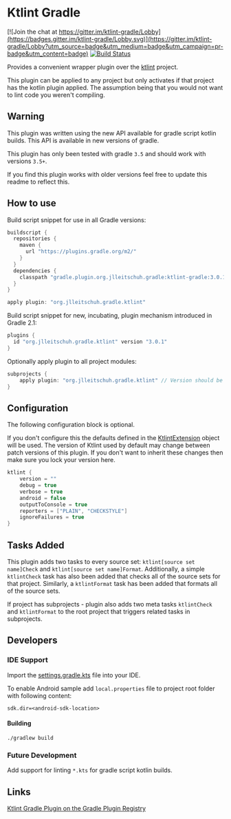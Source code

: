 # Ktlint Gradle

[![Join the chat at https://gitter.im/ktlint-gradle/Lobby](https://badges.gitter.im/ktlint-gradle/Lobby.svg)](https://gitter.im/ktlint-gradle/Lobby?utm_source=badge&utm_medium=badge&utm_campaign=pr-badge&utm_content=badge)
[![Build Status](https://travis-ci.org/JLLeitschuh/ktlint-gradle.svg?branch=master)](https://travis-ci.org/JLLeitschuh/ktlint-gradle)

Provides a convenient wrapper plugin over the [ktlint](https://github.com/shyiko/ktlint) project.

This plugin can be applied to any project but only activates if that project has the kotlin plugin applied.
The assumption being that you would not want to lint code you weren't compiling.

## Warning

This plugin was written using the new API available for gradle script kotlin builds.
This API is available in new versions of gradle.

This plugin has only been tested with gradle `3.5` and should work with versions `3.5+`.

If you find this plugin works with older versions feel free to update this readme to reflect this.


## How to use

Build script snippet for use in all Gradle versions:
```groovy
buildscript {
  repositories {
    maven {
      url "https://plugins.gradle.org/m2/"
    }
  }
  dependencies {
    classpath "gradle.plugin.org.jlleitschuh.gradle:ktlint-gradle:3.0.1"
  }
}

apply plugin: "org.jlleitschuh.gradle.ktlint"
```

Build script snippet for new, incubating, plugin mechanism introduced in Gradle 2.1:
```groovy
plugins {
  id "org.jlleitschuh.gradle.ktlint" version "3.0.1"
}
```

Optionally apply plugin to all project modules:
```groovy
subprojects {
    apply plugin: "org.jlleitschuh.gradle.ktlint" // Version should be inherited from parent
}
```

## Configuration
The following configuration block is optional.

If you don't configure this the defaults defined in the [KtlintExtension](plugin/src/main/kotlin/org/jlleitschuh/gradle/ktlint/KtlintExtension.kt) object will be used.
The version of Ktlint used by default may change between patch versions of this plugin. If you don't want to inherit these changes then make sure you lock your version here.
```groovy
ktlint {
    version = ""
    debug = true
    verbose = true
    android = false
    outputToConsole = true
    reporters = ["PLAIN", "CHECKSTYLE"]
    ignoreFailures = true
}
```

## Tasks Added

This plugin adds two tasks to every source set: `ktlint[source set name]Check` and `ktlint[source set name]Format`.
Additionally, a simple `ktlintCheck` task has also been added that checks all of the source sets for that project.
Similarly, a `ktlintFormat` task has been added that formats all of the source sets.

If project has subprojects - plugin also adds two meta tasks `ktlintCheck` and `ktlintFormat` to the root project that
triggers related tasks in subprojects.


## Developers

### IDE Support

Import the [settings.gradle.kts](settings.gradle.kts) file into your IDE.

To enable Android sample add `local.properties` file to project root folder with following content:
```properties
sdk.dir=<android-sdk-location>
```

#### Building

`./gradlew build`

### Future Development

Add support for linting `*.kts` for gradle script kotlin builds.

## Links

[Ktlint Gradle Plugin on the Gradle Plugin Registry](https://plugins.gradle.org/plugin/org.jlleitschuh.gradle.ktlint)

